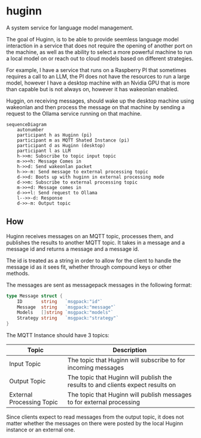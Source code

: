 # huginn
A system service for language model management.

The goal of Huginn, is to be able to provide seemless language model interaction in a service that does not require the opening of another port on the machine, as well as the ability to select a more powerful machine to run a local model on or reach out to cloud models based on different strategies.

For example, I have a service that runs on a Raspberry PI that sometimes requires a call to an LLM, the PI does not have the resources to run a large model, however I have a desktop machine with an Nvidia GPU that is more than capable but is not always on, however it has wakeonlan enabled. 

Huggin, on receiving messages, should wake up the desktop machine using wakeonlan and then process the message on that machine by sending a request to the Ollama service running on that machine.

```mermaid
sequenceDiagram
    autonumber
    participant h as Huginn (pi)
    participant m as MQTT Shated Instance (pi)
    participant d as Huginn (desktop)
    participant l as LLM
    h->>m: Subscribe to topic input topic
    m->>+h: Message Comes in
    h->>d: Send wakeonlan packet
    h->>-m: Send message to external processing topic
    d->>d: Boots up with huginn in external processing mode
    d->>m: Subscribe to external processing topic
    m->>+d: Message comes in
    d->>+l: Send request to Ollama
    l-->>-d: Response
    d->>-m: Output topic

```

## How
Huginn receives messages on an MQTT topic, processes them, and publishes the results to another MQTT topic.
It takes in a message and a message id and returns a message and a message id.

The id is treated as a string in order to allow for the client to handle the message id as it sees fit, whether through compound keys or other methods.

The messages are sent as messagepack messages in the following format:

```go
type Message struct {
    ID       string   `msgpack:"id"`
    Message  string   `msgpack:"message"`
    Models   []string `msgpack:"models"`
    Strategy string   `msgpack:"strategy"`
}
```

The MQTT Instance should have 3 topics:

| Topic                     | Description                                                                     |
|---------------------------|---------------------------------------------------------------------------------|
| Input Topic               | The topic that Huginn will subscribe to for incoming messages                   |
| Output Topic              | The topic that Huginn will publish the results to and clients expect results on |
| External Processing Topic | The topic that Huginn will publish messages to for external processing          |

Since clients expect to read messages from the output topic, it does not matter whether the messages on there were posted by the
local Huginn instance or an external one.
